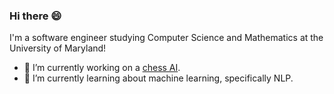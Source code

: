 ### Hi there 😄

I'm a software engineer studying Computer Science and Mathematics at the University of Maryland!

- 🔭 I’m currently working on a [chess AI](https://github.com/tonywu315/chess).
- 🌱 I’m currently learning about machine learning, specifically NLP.

<!--
**tonywu315/tonywu315** is a ✨ _special_ ✨ repository because its `README.md` (this file) appears on your GitHub profile.

Here are some ideas to get you started:

- 🔭 I’m currently working on ...
- 🌱 I’m currently learning ...
- 👯 I’m looking to collaborate on ...
- 🤔 I’m looking for help with ...
- 💬 Ask me about ...
- 📫 How to reach me: ...
- 😄 Pronouns: ...
- ⚡ Fun fact: ...
-->
